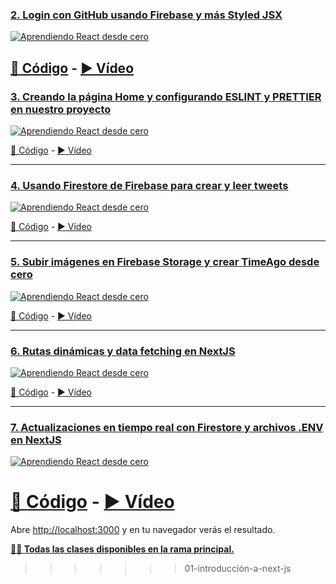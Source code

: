 ### [2. Login con GitHub usando Firebase y más Styled JSX](https://youtu.be/UlYGGCNFcWo)

[![Aprendiendo React desde cero](https://img.youtube.com/vi/UlYGGCNFcWo/mqdefault.jpg)](https://www.youtube.com/watch?v=UlYGGCNFcWo)

## [📝 Código](https://github.com/midudev/curso-nextjs-twitter-clone/tree/02-styled-jsx-login-con-github) - [▶️ Vídeo](https://youtu.be/2jxc8DMzt0I)

### [3. Creando la página Home y configurando ESLINT y PRETTIER en nuestro proyecto](https://www.youtube.com/watch?v=EEDRcolSHms)

[![Aprendiendo React desde cero](https://img.youtube.com/vi/EEDRcolSHms/mqdefault.jpg)](https://www.youtube.com/watch?v=EEDRcolSHms)

[📝 Código](https://github.com/midudev/curso-nextjs-twitter-clone/tree/03-add-lint-and-prettier-and-more) - [▶️ Vídeo](https://youtu.be/EEDRcolSHms)

---

### [4. Usando Firestore de Firebase para crear y leer tweets](https://www.youtube.com/watch?v=W5y79Je-Rfs)

[![Aprendiendo React desde cero](https://img.youtube.com/vi/W5y79Je-Rfs/mqdefault.jpg)](https://www.youtube.com/watch?v=W5y79Je-Rfs)

[📝 Código](https://github.com/midudev/curso-nextjs-twitter-clone/tree/04-firestore-for-creating-tweets) - [▶️ Vídeo](https://youtu.be/W5y79Je-Rfs)

---

### [5. Subir imágenes en Firebase Storage y crear TimeAgo desde cero](https://www.youtube.com/watch?v=AiyiiXXChwo)

[![Aprendiendo React desde cero](https://img.youtube.com/vi/AiyiiXXChwo/mqdefault.jpg)](https://www.youtube.com/watch?v=AiyiiXXChwo)

[📝 Código](https://github.com/midudev/curso-nextjs-twitter-clone/tree/05-upload-images-firebase-storage-timeago-without-deps) - [▶️ Vídeo](https://youtu.be/W5y79Je-Rfs)

---

### [6. Rutas dinámicas y data fetching en NextJS](https://www.youtube.com/watch?v=i16PlS9aTJU)

[![Aprendiendo React desde cero](https://img.youtube.com/vi/i16PlS9aTJU/mqdefault.jpg)](https://www.youtube.com/watch?v=i16PlS9aTJU)

[📝 Código](https://github.com/midudev/curso-nextjs-twitter-clone/tree/06-dynamic-routing-data-fetching) - [▶️ Vídeo](https://youtu.be/i16PlS9aTJU)

---

### [7. Actualizaciones en tiempo real con Firestore y archivos .ENV en NextJS](https://www.youtube.com/watch?v=8ZA2p1SBssk)

[![Aprendiendo React desde cero](https://img.youtube.com/vi/8ZA2p1SBssk/mqdefault.jpg)](https://www.youtube.com/watch?v=8ZA2p1SBssk)

# [📝 Código](https://github.com/midudev/curso-nextjs-twitter-clone/tree/07-realtime-firestore-environment-variables) - [▶️ Vídeo](https://youtu.be/8ZA2p1SBssk)

Abre [http://localhost:3000](http://localhost:3000) y en tu navegador verás el resultado.

**[👨‍🏫 Todas las clases disponibles en la rama principal.](https://github.com/midudev/curso-nextjs-twitter-clone/blob/master/README.md)**

> > > > > > > 01-introducción-a-next-js
